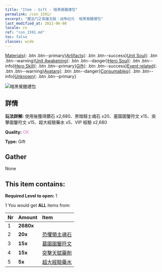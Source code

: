 ```yaml
---
title: "Item - Gift - 暗黑覺醒禮包"
permalink: /con_1591/
excerpt: "魔法门之英雄无敌：战争纪元  暗黑覺醒禮包"
last_modified_at: 2021-06-08
locale: cn
ref: "con_1591.md"
toc: false
classes: wide
---
```

 [Materials](/ItemsCN/){: .btn .btn--primary}[Artifacts](/ItemsCN/Artifacts/){: .btn .btn--success}[Unit Soul](/ItemsCN/UnitSoul/){: .btn .btn--warning}[Unit Awakening](/ItemsCN/UnitAwakening/){: .btn .btn--danger}[Hero Soul](/ItemsCN/HeroSoul/){: .btn .btn--info}[Hero Skill](/ItemsCN/HeroSkill/){: .btn .btn--primary}[Gift](/ItemsCN/Gift/){: .btn .btn--success}[Event related](/ItemsCN/Events/){: .btn .btn--warning}[Avatars](/ItemsCN/Avatars/){: .btn .btn--danger}[Consumables](/ItemsCN/Consumables/){: .btn .btn--info}[Unknown](/ItemsCN/Unknown/){: .btn .btn--primary}

 ![暗黑覺醒禮包](/images/t/i_907203.png)

## 詳情
 **玩法詳解:** 使用後獲得鑽石 x2,680、黑暗騎士魂石 x20、墓園圖鑒符文 x15、突擊圖鑒符文 x15、超大經驗藥水 x5、VIP 經驗 x2,680

 **Quality:** <span style="color: #DA70D6">OK</span>

 **Type:** Gift

## Gather

  None

## This item contains:

 **Required Level to open:** 1

 1 You would get **ALL** items  from:

  | Nr | Amount |     Item    |
  |:---|:-------|:------------|
  | 1 |  **2680x** | <i class="fas fa-gem"/> |  | 
  | 2 |  **20x** | [恐懼領主魂石](/cn/Items/unt_302/) |  | 
  | 3 |  **15x** | [墓園圖鑒符文](/cn/Items/con_755/) |  | 
  | 4 |  **15x** | [突擊天賦藥劑](/cn/Items/con_788/) |  | 
  | 5 |  **5x** | [超大經驗藥水](/cn/Items/con_703/) |  | 
